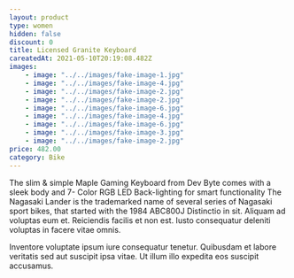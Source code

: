 ```yaml
---
layout: product
type: women
hidden: false
discount: 0
title: Licensed Granite Keyboard
careatedAt: 2021-05-10T20:19:08.482Z
images:
    - image: "../../images/fake-image-1.jpg"
    - image: "../../images/fake-image-4.jpg"
    - image: "../../images/fake-image-2.jpg"
    - image: "../../images/fake-image-2.jpg"
    - image: "../../images/fake-image-6.jpg"
    - image: "../../images/fake-image-4.jpg"
    - image: "../../images/fake-image-6.jpg"
    - image: "../../images/fake-image-3.jpg"
    - image: "../../images/fake-image-2.jpg"
price: 482.00
category: Bike
---
```

The slim & simple Maple Gaming Keyboard from Dev Byte comes with a sleek body and 7- Color RGB LED Back-lighting for smart functionality
The Nagasaki Lander is the trademarked name of several series of Nagasaki sport bikes, that started with the 1984 ABC800J
Distinctio in sit. Aliquam ad voluptas eum et. Reiciendis facilis et non est. Iusto consequatur deleniti voluptas in facere vitae omnis.
 Inventore voluptate ipsum iure consequatur tenetur. Quibusdam et labore veritatis sed aut suscipit ipsa vitae. Ut illum illo expedita eos suscipit accusamus.
